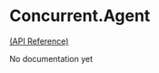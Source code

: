 Concurrent.Agent
======================

[(API Reference)](http://wooga.github.io/Wooga.Lambda-CSharp/reference/wooga-lambda-control-concurrent-agent-2.html)

No documentation yet
